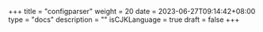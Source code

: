 +++
title = "configparser"
weight = 20
date = 2023-06-27T09:14:42+08:00
type = "docs"
description = ""
isCJKLanguage = true
draft = false
+++